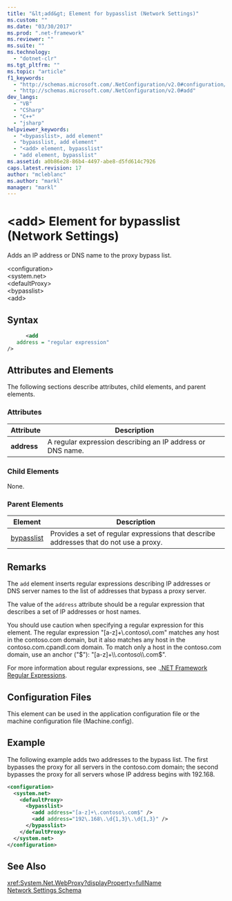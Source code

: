 ```yaml
---
title: "&lt;add&gt; Element for bypasslist (Network Settings)"
ms.custom: ""
ms.date: "03/30/2017"
ms.prod: ".net-framework"
ms.reviewer: ""
ms.suite: ""
ms.technology: 
  - "dotnet-clr"
ms.tgt_pltfrm: ""
ms.topic: "article"
f1_keywords: 
  - "http://schemas.microsoft.com/.NetConfiguration/v2.0#configuration/system.net/defaultProxy/bypasslist/add"
  - "http://schemas.microsoft.com/.NetConfiguration/v2.0#add"
dev_langs: 
  - "VB"
  - "CSharp"
  - "C++"
  - "jsharp"
helpviewer_keywords: 
  - "<bypasslist>, add element"
  - "bypasslist, add element"
  - "<add> element, bypasslist"
  - "add element, bypasslist"
ms.assetid: a0b86e28-86b4-4497-abe8-d5fd614c7926
caps.latest.revision: 17
author: "mcleblanc"
ms.author: "markl"
manager: "markl"
---
```

# &lt;add&gt; Element for bypasslist (Network Settings)
Adds an IP address or DNS name to the proxy bypass list.  
  
 \<configuration>  
\<system.net>  
\<defaultProxy>  
\<bypasslist>  
\<add>  
  
## Syntax  
  
```xml  
      <add   
   address = "regular expression"   
/>  
```  
  
## Attributes and Elements  
 The following sections describe attributes, child elements, and parent elements.  
  
### Attributes  
  
|**Attribute**|**Description**|  
|-------------------|---------------------|  
|**address**|A regular expression describing an IP address or DNS name.|  
  
### Child Elements  
 None.  
  
### Parent Elements  
  
|**Element**|**Description**|  
|-----------------|---------------------|  
|[bypasslist](../../../../../docs/framework/configure-apps/file-schema/network/bypasslist-element-network-settings.md)|Provides a set of regular expressions that describe addresses that do not use a proxy.|  
  
## Remarks  
 The `add` element inserts regular expressions describing IP addresses or DNS server names to the list of addresses that bypass a proxy server.  
  
 The value of the `address` attribute should be a regular expression that describes a set of IP addresses or host names.  
  
 You should use caution when specifying a regular expression for this element. The regular expression "[a-z]+\\.contoso\\.com" matches any host in the contoso.com domain, but it also matches any host in the contoso.com.cpandl.com domain. To match only a host in the contoso.com domain, use an anchor ("$"): "[a-z]+\\.contoso\\.com$".  
  
 For more information about regular expressions, see .[.NET Framework Regular Expressions](../../../../../docs/standard/base-types/regular-expressions.md).  
  
## Configuration Files  
 This element can be used in the application configuration file or the machine configuration file (Machine.config).  
  
## Example  
 The following example adds two addresses to the bypass list. The first bypasses the proxy for all servers in the contoso.com domain; the second bypasses the proxy for all servers whose IP address begins with 192.168.  
  
```xml  
<configuration>  
  <system.net>  
    <defaultProxy>  
      <bypasslist>  
        <add address="[a-z]+\.contoso\.com$" />  
        <add address="192\.168\.\d{1,3}\.\d{1,3}" />  
      </bypasslist>  
    </defaultProxy>  
  </system.net>  
</configuration>  
```  
  
## See Also  
 <xref:System.Net.WebProxy?displayProperty=fullName>   
 [Network Settings Schema](../../../../../docs/framework/configure-apps/file-schema/network/index.md)
